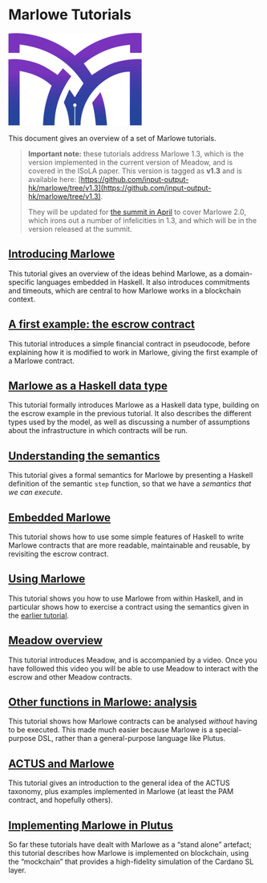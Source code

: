 # Marlowe Tutorials

![Marlowe logo](pix/logo.png)

This document gives an overview of a set of Marlowe tutorials.

> __Important note:__ these tutorials address Marlowe 1.3, which 
> is the version implemented in the current version of Meadow,
> and is covered in the ISoLA paper. This version is tagged as **v1.3**
> and is available here: [https://github.com/input-output-hk/marlowe/tree/v1.3](https://github.com/input-output-hk/marlowe/tree/v1.3).
>
> They will be updated for [the summit in April](https://iohksummit.io) to cover Marlowe 2.0, which irons out
> a number of infelicities in 1.3, and which will be in the version released at the summit.

##  [Introducing Marlowe](./introducing-marlowe.md)

This tutorial gives an overview of the ideas behind Marlowe, as a domain-specific languages embedded in Haskell. It also introduces commitments and timeouts, which are central to how Marlowe works in a blockchain context. 

## [A first example: the escrow contract](./escrow-ex.md)

This tutorial introduces a simple financial contract in pseudocode, before explaining how it is modified to work in Marlowe, giving the first example of a Marlowe contract.

## [Marlowe as a Haskell data type](./marlowe-data.md)

This tutorial formally introduces Marlowe as a Haskell data type, building on the escrow example in the previous tutorial. It also describes the different types used by the model, as well as discussing a number of assumptions about the infrastructure in which contracts will be run.

## [Understanding the semantics](./marlowe-semantics.md)

This tutorial gives a formal semantics for Marlowe by presenting a Haskell definition of the semantic `step` function, so that we have a _semantics that we can execute_. 

## [Embedded Marlowe](./embedded-marlowe.md)

This tutorial shows how to use some simple features of Haskell to write Marlowe contracts that are more readable, maintainable and reusable, by revisiting the  escrow contract.

## [Using Marlowe](./using-marlowe.md)

This tutorial shows you how to use Marlowe from within Haskell, and in particular shows how to exercise a contract using the semantics given in the [earlier tutorial](./marlowe-semantics.md).

## [Meadow overview](./meadow-overview.md) 

This tutorial introduces Meadow, and is accompanied by a video. Once you have followed this video you will be able to use Meadow to interact with the escrow and other Meadow contracts.

## [Other functions in Marlowe: analysis](./analysis.md)

This tutorial shows how Marlowe contracts can be analysed _without_ having to be executed. This made much easier because Marlowe is a special-purpose DSL, rather than a general-purpose language like Plutus.

## [ACTUS and Marlowe](./actus-marlowe.md)

This tutorial gives an introduction to the general idea of the ACTUS taxonomy, plus examples implemented in Marlowe (at least the PAM contract, and hopefully others).

## [Implementing Marlowe in Plutus](./marlowe-plutus.md)

So far these tutorials have dealt with Marlowe as a “stand alone” artefact; this tutorial describes how Marlowe is implemented on blockchain, using the “mockchain” that provides a high-fidelity simulation of the Cardano SL layer.

